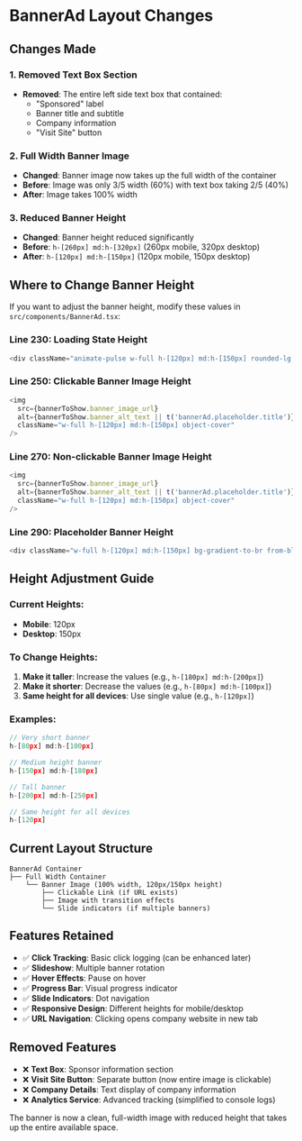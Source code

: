 # BannerAd Layout Changes

## Changes Made

### 1. Removed Text Box Section
- **Removed**: The entire left side text box that contained:
  - "Sponsored" label
  - Banner title and subtitle
  - Company information
  - "Visit Site" button

### 2. Full Width Banner Image
- **Changed**: Banner image now takes up the full width of the container
- **Before**: Image was only 3/5 width (60%) with text box taking 2/5 (40%)
- **After**: Image takes 100% width

### 3. Reduced Banner Height
- **Changed**: Banner height reduced significantly
- **Before**: `h-[260px] md:h-[320px]` (260px mobile, 320px desktop)
- **After**: `h-[120px] md:h-[150px]` (120px mobile, 150px desktop)

## Where to Change Banner Height

If you want to adjust the banner height, modify these values in `src/components/BannerAd.tsx`:

### Line 230: Loading State Height
```typescript
<div className="animate-pulse w-full h-[120px] md:h-[150px] rounded-lg bg-gray-300" />
```

### Line 250: Clickable Banner Image Height
```typescript
<img
  src={bannerToShow.banner_image_url}
  alt={bannerToShow.banner_alt_text || t('bannerAd.placeholder.title')}
  className="w-full h-[120px] md:h-[150px] object-cover"
/>
```

### Line 270: Non-clickable Banner Image Height
```typescript
<img
  src={bannerToShow.banner_image_url}
  alt={bannerToShow.banner_alt_text || t('bannerAd.placeholder.title')}
  className="w-full h-[120px] md:h-[150px] object-cover"
/>
```

### Line 290: Placeholder Banner Height
```typescript
<div className="w-full h-[120px] md:h-[150px] bg-gradient-to-br from-blue-500/20 to-indigo-600/20 rounded-lg flex items-center justify-center text-center px-4">
```

## Height Adjustment Guide

### Current Heights:
- **Mobile**: 120px
- **Desktop**: 150px

### To Change Heights:
1. **Make it taller**: Increase the values (e.g., `h-[180px] md:h-[200px]`)
2. **Make it shorter**: Decrease the values (e.g., `h-[80px] md:h-[100px]`)
3. **Same height for all devices**: Use single value (e.g., `h-[120px]`)

### Examples:
```typescript
// Very short banner
h-[80px] md:h-[100px]

// Medium height banner
h-[150px] md:h-[180px]

// Tall banner
h-[200px] md:h-[250px]

// Same height for all devices
h-[120px]
```

## Current Layout Structure

```
BannerAd Container
├── Full Width Container
    └── Banner Image (100% width, 120px/150px height)
        ├── Clickable Link (if URL exists)
        ├── Image with transition effects
        └── Slide indicators (if multiple banners)
```

## Features Retained

- ✅ **Click Tracking**: Basic click logging (can be enhanced later)
- ✅ **Slideshow**: Multiple banner rotation
- ✅ **Hover Effects**: Pause on hover
- ✅ **Progress Bar**: Visual progress indicator
- ✅ **Slide Indicators**: Dot navigation
- ✅ **Responsive Design**: Different heights for mobile/desktop
- ✅ **URL Navigation**: Clicking opens company website in new tab

## Removed Features

- ❌ **Text Box**: Sponsor information section
- ❌ **Visit Site Button**: Separate button (now entire image is clickable)
- ❌ **Company Details**: Text display of company information
- ❌ **Analytics Service**: Advanced tracking (simplified to console logs)

The banner is now a clean, full-width image with reduced height that takes up the entire available space.
